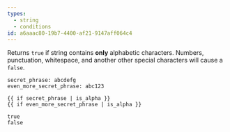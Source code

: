 ```yaml
---
types:
  - string
  - conditions
id: a6aaac80-19b7-4400-af21-9147aff064c4
---
```

Returns `true` if string contains **only** alphabetic characters. Numbers, punctuation, whitespace, and another other special characters will cause a `false`.

```.language-yaml
secret_phrase: abcdefg
even_more_secret_phrase: abc123
```

```
{{ if secret_phrase | is_alpha }}
{{ if even_more_secret_phrase | is_alpha }}
```

```.language-output
true
false
```